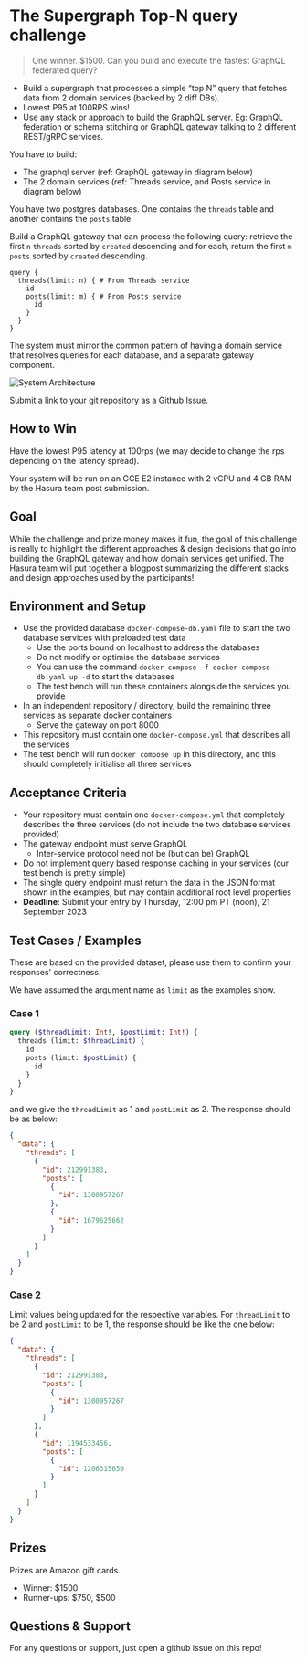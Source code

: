 # The Supergraph Top-N query challenge

> One winner. $1500. Can you build and execute the fastest GraphQL federated query?

- Build a supergraph that processes a simple “top N” query that fetches data from 2 domain services (backed by 2 diff DBs).
- Lowest P95 at 100RPS wins!
- Use any stack or approach to build the GraphQL server.
Eg: GraphQL federation or schema stitching or GraphQL gateway talking to 2 different REST/gRPC services.

You have to build:
- The graphql server (ref: GraphQL gateway in diagram below)
- The 2 domain services (ref: Threads service, and Posts service in diagram below)

You have two postgres databases. One contains the `threads` table and another contains the `posts` table.

Build a GraphQL gateway that can process the following query: retrieve the first `n` `threads` sorted by `created` descending and for each, return the first `m` `posts` sorted by `created` descending.

```
query {
  threads(limit: n) { # From Threads service
    id
    posts(limit: m) { # From Posts service
      id
    }
  }
}
```

The system must mirror the common pattern of having a domain service that resolves queries for each database, and a separate gateway component.

![System Architecture](https://github.com/hasura/graphqlconf-top-n-challenge/blob/efd453fd0a4bb2334cc5e7bc02d2a0ea90301795/architecture.png)

Submit a link to your git repository as a Github Issue.

## How to Win

Have the lowest P95 latency at 100rps (we may decide to change the rps depending on the latency spread).

Your system will be run on an GCE E2 instance with 2 vCPU and 4 GB RAM by the Hasura team post submission.

## Goal

While the challenge and prize money makes it fun, the goal of this challenge is really to highlight the different approaches & design decisions that go into building the GraphQL gateway and how domain services get unified.
The Hasura team will put together a blogpost summarizing the different stacks and design approaches used by the participants!

## Environment and Setup

- Use the provided database `docker-compose-db.yaml` file to start the two database services with preloaded test data
  - Use the ports bound on localhost to address the databases
  - Do not modify or optimise the database services
  - You can use the command `docker compose -f docker-compose-db.yaml up -d` to start the databases
  - The test bench will run these containers alongside the services you provide
- In an independent repository / directory, build the remaining three services as separate docker containers
  - Serve the gateway on port 8000
- This repository must contain one `docker-compose.yml` that describes all the services
- The test bench will run `docker compose up` in this directory, and this should completely initialise all three services

## Acceptance Criteria

- Your repository must contain one `docker-compose.yml` that completely describes the three services (do not include the two database services provided)
- The gateway endpoint must serve GraphQL
  - Inter-service protocol need not be (but can be) GraphQL
- Do not implement query based response caching in your services (our test bench is pretty simple)
- The single query endpoint must return the data in the JSON format shown in the examples, but may contain additional root level properties
- **Deadline**: Submit your entry by Thursday, 12:00 pm PT (noon), 21 September 2023

## Test Cases / Examples

These are based on the provided dataset, please use them to confirm your responses' correctness.

We have assumed the argument name as `limit` as the examples show.

### Case 1

```graphql
query ($threadLimit: Int!, $postLimit: Int!) {
  threads (limit: $threadLimit) {
    id
    posts (limit: $postLimit) {
      id
    }
  }
}
```

and we give the `threadLimit` as 1 and `postLimit` as 2. The response should be as below:

```json
{
  "data": {
    "threads": [
      {
        "id": 212991383,
        "posts": [
          {
            "id": 1300957267
          },
          {
            "id": 1679625662
          }
        ]
      }
    ]
  }
}
```

### Case 2

Limit values being updated for the respective variables. For `threadLimit` to be 2 and `postLimit` to be 1, the response should be like the one below:

```json
{
  "data": {
    "threads": [
      {
        "id": 212991383,
        "posts": [
          {
            "id": 1300957267
          }
        ]
      },
      {
        "id": 1194533456,
        "posts": [
          {
            "id": 1206315650
          }
        ]
      }
    ]
  }
}
```

## Prizes

Prizes are Amazon gift cards.

- Winner: $1500
- Runner-ups: $750, $500

## Questions & Support

For any questions or support, just open a github issue on this repo!
